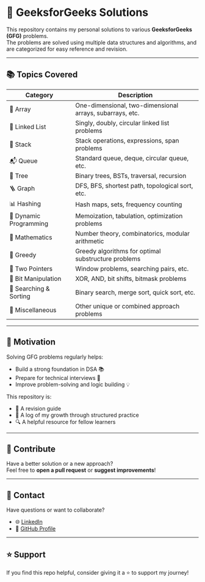 # 📗 GeeksforGeeks Solutions

This repository contains my personal solutions to various **GeeksforGeeks (GFG)** problems.  
The problems are solved using multiple data structures and algorithms, and are categorized for easy reference and revision.

---

## 📚 Topics Covered

| Category         | Description                                             |
|------------------|---------------------------------------------------------|
| 🧮 Array          | One-dimensional, two-dimensional arrays, subarrays, etc. |
| 🔗 Linked List    | Singly, doubly, circular linked list problems          |
| 🥞 Stack          | Stack operations, expressions, span problems           |
| 📬 Queue          | Standard queue, deque, circular queue, etc.           |
| 🌲 Tree           | Binary trees, BSTs, traversal, recursion               |
| 🪜 Graph          | DFS, BFS, shortest path, topological sort, etc.       |
| 📊 Hashing        | Hash maps, sets, frequency counting                    |
| 🧠 Dynamic Programming | Memoization, tabulation, optimization problems     |
| 🔢 Mathematics    | Number theory, combinatorics, modular arithmetic       |
| 🧮 Greedy         | Greedy algorithms for optimal substructure problems    |
| 🎯 Two Pointers   | Window problems, searching pairs, etc.                |
| 🧩 Bit Manipulation | XOR, AND, bit shifts, bitmask problems               |
| 🧭 Searching & Sorting | Binary search, merge sort, quick sort, etc.      |
| 🎲 Miscellaneous  | Other unique or combined approach problems             |

---
## 🧠 Motivation

Solving GFG problems regularly helps:
- Build a strong foundation in DSA 📚  
- Prepare for technical interviews 🎯  
- Improve problem-solving and logic building 💡  

This repository is:
- 📖 A revision guide  
- 🚀 A log of my growth through structured practice  
- 🔍 A helpful resource for fellow learners  

---

## 🌟 Contribute

Have a better solution or a new approach?  
Feel free to **open a pull request** or **suggest improvements**!

---

## 📩 Contact

Have questions or want to collaborate?
  
- 🌐 [LinkedIn](https://www.linkedin.com/in/shreya-saxena-16a011246/)
- 🐙 [GitHub Profile](https://github.com/shreyasaxena21)

---

## ⭐️ Support

If you find this repo helpful, consider giving it a ⭐️ to support my journey!